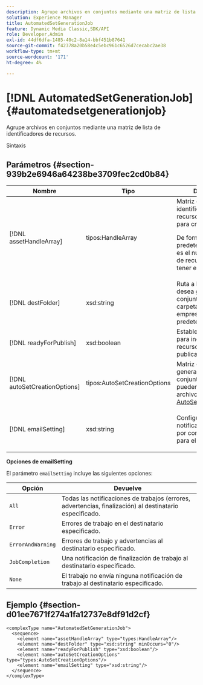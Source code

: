 ```yaml
---
description: Agrupe archivos en conjuntos mediante una matriz de lista de identificadores de recursos.
solution: Experience Manager
title: AutomatedSetGenerationJob
feature: Dynamic Media Classic,SDK/API
role: Developer,Admin
exl-id: 44df6dfa-1485-40c2-8a14-bbf451b87641
source-git-commit: f42378a20b58e4c5ebc961c6526d7cecabc2ae38
workflow-type: tm+mt
source-wordcount: '171'
ht-degree: 4%

---
```


# [!DNL AutomatedSetGenerationJob]{#automatedsetgenerationjob}

Agrupe archivos en conjuntos mediante una matriz de lista de identificadores de recursos.

Sintaxis

## Parámetros {#section-939b2e6946a64238be3709fec2cd0b84}

<table id="table_0E031B2014B646BDA2A94D7E0B55DD5B"> 
 <thead> 
  <tr> 
   <th colname="col1" class="entry"> Nombre </th> 
   <th colname="col2" class="entry"> Tipo </th> 
   <th colname="col3" class="entry"> Descripción </th> 
  </tr> 
 </thead>
 <tbody> 
  <tr> 
   <td colname="col1"> <span class="codeph"> <span class="varname"> [!DNL assetHandleArray]</span> </span> </td> 
   <td colname="col2"> <span class="codeph"> tipos:HandleArray</span> </td> 
   <td colname="col3">Matriz de identificadores de recursos que se utiliza para crear el conjunto. <p>De forma predeterminada, 1000 es el número máximo de recursos que puede tener en la matriz. </p></td> 
  </tr> 
  <tr> 
   <td colname="col1"> <span class="codeph"> <span class="varname"> [!DNL destFolder]</span> </span> </td> 
   <td colname="col2"> <span class="codeph"> xsd:string</span> </td> 
   <td colname="col3"> Ruta a la carpeta donde desea guardar los conjuntos. Guarda en la carpeta raíz de la empresa de forma predeterminada. </td> 
  </tr> 
  <tr> 
   <td colname="col1"> <span class="codeph"> <span class="varname"> [!DNL readyForPublish]</span> </span> </td> 
   <td colname="col2"> <span class="codeph"> xsd:boolean</span> </td> 
   <td colname="col3"> Establece un indicador para indicar si los recursos deben publicarse o no. </td> 
  </tr> 
  <tr> 
   <td colname="col1"> <span class="codeph"> <span class="varname"> [!DNL autoSetCreationOptions]</span> </span> </td> 
   <td colname="col2"> <span class="codeph"> tipos:AutoSetCreationOptions</span> </td> 
   <td colname="col3">Matriz de scripts de generación de conjuntos que se pueden ejecutar en los archivos cargados. Ver <a href="../../types/c-data-types/r-auto-set-creation-options.md#reference-58b42b39e53345aeb87cd1adc864e7ff" format="dita" scope="local"> AutoSetCreationOptions</a></td> 
  </tr> 
  <tr> 
   <td colname="col1"> <span class="codeph"> <span class="varname"> [!DNL emailSetting]</span> </span> </td> 
   <td colname="col2"> <span class="codeph"> xsd:string</span> </td> 
   <td colname="col3"> <p>Configure una notificación automática por correo electrónico para el trabajo. </p> </td> 
  </tr> 
 </tbody> 
</table>

**Opciones de emailSetting**

El parámetro `emailSetting` incluye las siguientes opciones:

| Opción | Devuelve |
|---|---|
| `All` | Todas las notificaciones de trabajos (errores, advertencias, finalización) al destinatario especificado. |
| `Error` | Errores de trabajo en el destinatario especificado. |
| `ErrorAndWarning` | Errores de trabajo y advertencias al destinatario especificado. |
| `JobCompletion` | Una notificación de finalización de trabajo al destinatario especificado. |
| `None` | El trabajo no envía ninguna notificación de trabajo al destinatario especificado. |

## Ejemplo {#section-d01ee7671f274a1fa12737e8df91d2cf}

```
<complexType name="AutomatedSetGenerationJob">
  <sequence>
    <element name="assetHandleArray" type="types:HandleArray"/>
    <element name="destFolder" type="xsd:string" minOccurs="0"/>
    <element name="readyForPublish" type="xsd:boolean"/>
    <element name="autoSetCreationOptions" type="types:AutoSetCreationOptions"/>
    <element name="emailSetting" type="xsd:string"/>
  </sequence>
</complexType>
```
